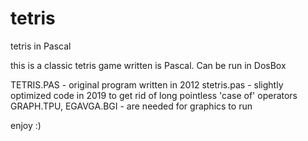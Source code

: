 # tetris
tetris in Pascal


this is a classic tetris game written is Pascal. Can be run in DosBox


TETRIS.PAS - original program written in 2012
stetris.pas - slightly optimized code in 2019 to get rid of long pointless 'case of' operators
GRAPH.TPU, EGAVGA.BGI - are needed for graphics to run

enjoy :)
